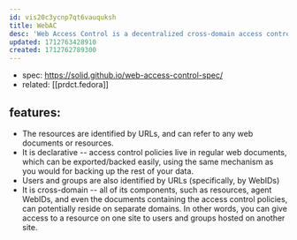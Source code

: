 ```yaml
---
id: vis20c3ycnp7qt6vauquksh
title: WebAC
desc: 'Web Access Control is a decentralized cross-domain access control system.'
updated: 1712763428910
created: 1712762789300
---
```


- spec: https://solid.github.io/web-access-control-spec/
- related: [[prdct.fedora]]

## features:

- The resources are identified by URLs, and can refer to any web documents or resources.
- It is declarative -- access control policies live in regular web documents, which can be exported/backed easily, using the same mechanism as you would for backing up the rest of your data.
- Users and groups are also identified by URLs (specifically, by WebIDs)
- It is cross-domain -- all of its components, such as resources, agent WebIDs, and even the documents containing the access control policies, can potentially reside on separate domains. In other words, you can give access to a resource on one site to users and groups hosted on another site.